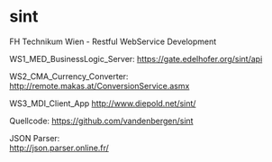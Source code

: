 sint
====

FH Technikum Wien - Restful WebService Development

WS1_MED_BusinessLogic_Server:
   https://gate.edelhofer.org/sint/api

WS2_CMA_Currency_Converter:
   http://remote.makas.at/ConversionService.asmx

WS3_MDI_Client_App
   http://www.diepold.net/sint/



Quellcode:
   https://github.com/vandenbergen/sint

JSON Parser:	
   http://json.parser.online.fr/
